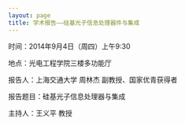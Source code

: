 ```yaml
---
layout: page
title: 学术报告——硅基光子信息处理器件与集成
---
```


时间：2014年9月4日（周四）上午9:30

地点：光电工程学院三楼多功能厅

报告人：上海交通大学 周林杰 副教授、国家优青获得者

报告题目：硅基光子信息处理器与集成

主持人：王义平 教授
